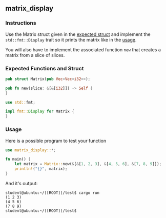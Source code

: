 ## matrix_display

### Instructions

Use the Matrix struct given in the [expected struct](#expected-functions-and-struct) and implement the `std::fmt::Display` trait so it prints the matrix like in the [usage](#usage).

You will also have to implement the associated function `new` that creates a matrix from a slice of slices.

### Expected Functions and Struct

```rust
pub struct Matrix(pub Vec<Vec<i32>>);

pub fn new(slice: &[&[i32]]) -> Self {
}

use std::fmt;

impl fmt::Display for Matrix {
}
```

### Usage

Here is a possible program to test your function

```rust
use matrix_display::*;

fn main() {
	let matrix = Matrix::new(&[&[1, 2, 3], &[4, 5, 6], &[7, 8, 9]]);
	println!("{}", matrix);
}
```

And it's output:

```console
student@ubuntu:~/[[ROOT]]/test$ cargo run
(1 2 3)
(4 5 6)
(7 8 9)
student@ubuntu:~/[[ROOT]]/test$
```
